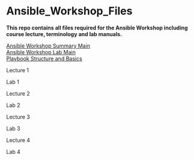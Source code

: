 # Ansible_Workshop_Files
**This repo contains all files required for the Ansible Workshop including course lecture, terminology and lab manuals.**

[Ansible Workshop Summary Main](/docs/WORKSHOP-MAIN.md#ansible-workshop--ansible-basics)<br>
[Ansible Workshop Lab Main](/docs/LAB-MAIN.md#lab-main)<br>
[Playbook Structure and Basics](/docs/PLAY-BASICS-MAIN.md#lab-main)<br>

Lecture 1

Lab 1

Lecture 2

Lab 2

Lecture 3

Lab 3

Lecture 4

Lab 4



